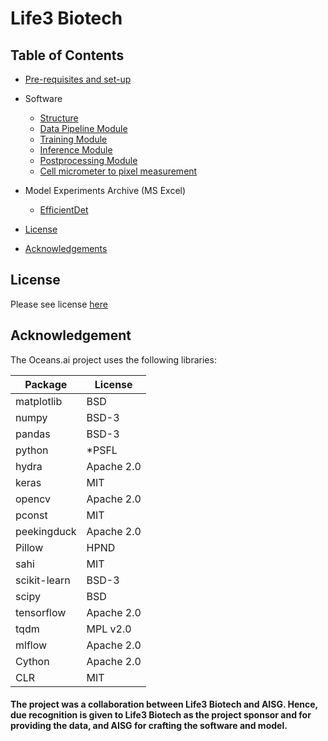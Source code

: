# Life3 Biotech

## Table of Contents
- [Pre-requisites and set-up](docs/1-environment-setup.md)
- Software
    - [Structure](docs/0-package-structure.md)
    - [Data Pipeline Module](docs/2-data-pipeline-setup.md)
    - [Training Module](docs/3-training-module.md)
    - [Inference Module](docs/4-inference-module.md)
    - [Postprocessing Module](docs/5-postprocessing-module.md)
    - [Cell micrometer to pixel measurement](docs/Appendix-1-cell-size-measurement.md)

- Model Experiments Archive (MS Excel)
    - [EfficientDet](docs/experiments/Training_Experiments.xlsx)
- [License](#license)
- [Acknowledgements](#acknowledgement)

## License 

Please see license [here](LICENSE)


## Acknowledgement

The Oceans.ai project uses the following libraries:

| Package           	| License      	|
|-------------------	|--------------	|
| matplotlib        	| BSD          	|
| numpy             	| BSD-3        	|
| pandas            	| BSD-3        	|
| python            	| *PSFL        	|
| hydra              	| Apache 2.0   	|
| keras             	| MIT          	|
| opencv            	| Apache 2.0   	|
| pconst            	| MIT          	|
| peekingduck           | Apache 2.0    |
| Pillow            	| HPND         	|
| sahi      	        | MIT 	        |
| scikit-learn      	| BSD-3        	|
| scipy      	        | BSD 	        |
| tensorflow       	    | Apache 2.0   	|
| tqdm              	| MPL v2.0     	|
| mlflow            	| Apache 2.0   	|
| Cython                | Apache 2.0   	|
| CLR                  	| MIT          	|

#### The project was a collaboration between Life3 Biotech and AISG. Hence, due recognition is given to Life3 Biotech as the project sponsor and for providing the data, and AISG for crafting the software and model.
